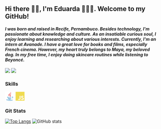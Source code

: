 ## Hi there 👋🏽, I'm Eduarda 👩🏽‍💻. Welcome to my GitHub!

#### _I was born and raised in Recife, Pernambuco. Besides technology, I'm passionate about knowledge and culture. As an insatiable curious soul, I enjoy learning and researching about various interests. Currently, I'm an intern at Avanade. I have a great love for books and films, especially French cinema. However, my heart truly belongs to Maya, my beloved dog. In my free time, I enjoy doing skincare routines while listening to Beyoncé._

<a href = "mailto:duarda.alvesx@gmail.com"><img src="https://img.shields.io/badge/-Gmail-%23333?style=for-the-badge&logo=gmail&logoColor=white" target="_blank"></a>
<a href="https://www.linkedin.com/in/eduardaalves/" target="_blank"><img src="https://img.shields.io/badge/-LinkedIn-%230077B5?style=for-the-badge&logo=linkedin&logoColor=white" target="_blank"></a> 

### Skills

  <img align="center" alt="Java" height="30" width="30" src="https://raw.githubusercontent.com/devicons/devicon/master/icons/java/java-original.svg">  <img align="center" alt="Js" height="30" width="30" src="https://raw.githubusercontent.com/devicons/devicon/master/icons/javascript/javascript-plain.svg">
  
### Git Stats 

[![Top Langs](https://github-readme-stats.vercel.app/api/top-langs/?username=eduardaalvess&layout=donut&langs_count=4&theme=transparent)](https://github.com/eduardaalvess/github-readme-stats)
![GitHub stats](https://github-readme-stats.vercel.app/api?username=eduardaalvess&show_icons=true&theme=transparent) 
